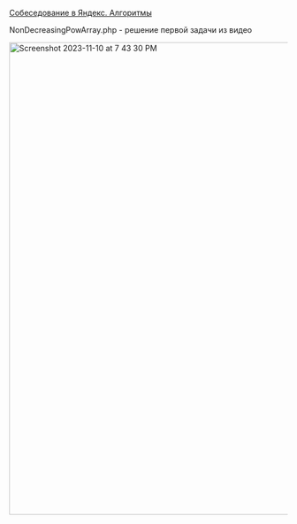 [Собеседование в Яндекс. Алгоритмы](https://www.youtube.com/live/tfvm2k5c9JI?si=YEmeBtnCprBcUyb0&t=1289)

NonDecreasingPowArray.php - решение первой задачи из видео

<img width="854" alt="Screenshot 2023-11-10 at 7 43 30 PM" src="https://github.com/mediaceh/yandex/assets/17131628/889622c4-047d-42fd-b795-94890e846742">


